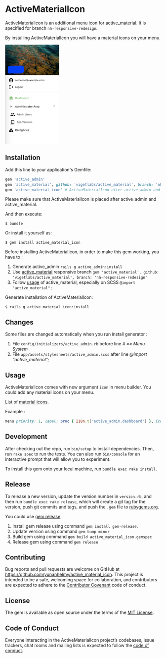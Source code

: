 # ActiveMaterialIcon

ActiveMaterialIcon is an additional menu icon for [active_material](https://github.com/vigetlabs/active_material). It is specified for branch `nh-responsive-redesign`.

By installing ActiveMaterialIcon you will have a material icons on your menu.

![example](example.png)

## Installation

Add this line to your application's Gemfile:

```ruby
gem 'active_admin'
gem 'active_material', github: 'vigetlabs/active_material', branch: 'nh-responsive-redesign'
gem 'active_material_icon' # ActiveMaterialIcon after active_admin and active_material
```

Please make sure that ActiveMaterialIcon is placed after active_admin and active_material.

And then execute:

    $ bundle

Or install it yourself as:

    $ gem install active_material_icon


Before installing ActiveMaterialIcon, in order to make this gem working, you have to :

1. Generate active_admin `rails g active_admin:install`
2. Use [active_material](https://github.com/vigetlabs/active_material#usage) responsive branch `gem 'active_material', github: 'vigetlabs/active_material', branch: 'nh-responsive-redesign'`
3. Follow [usage](https://github.com/vigetlabs/active_material#usage) of active_material, especially on SCSS `@import "active_material";`

Generate installation of ActiveMaterialIcon:

    $ rails g active_material_icon:install

## Changes

Some files are changed automatically when you run install generator :

1. File `config/initializers/active_admin.rb` before line *# == Menu System*
2. File `app/assets/stylesheets/active_admin.scss` after line *@import "active_material";*

## Usage

ActiveMaterialIcon comes with new argument `icon` in menu builder. You could add any material icons on your menu.

List of [material icons](https://material.io/tools/icons/?style=baseline).

Example :

```ruby
menu priority: 1, label: proc { I18n.t("active_admin.dashboard") }, icon: :home
```

## Development

After checking out the repo, run `bin/setup` to install dependencies. Then, run `rake spec` to run the tests. You can also run `bin/console` for an interactive prompt that will allow you to experiment.

To install this gem onto your local machine, run `bundle exec rake install`.

## Release

To release a new version, update the version number in `version.rb`, and then run `bundle exec rake release`, which will create a git tag for the version, push git commits and tags, and push the `.gem` file to [rubygems.org](https://rubygems.org).

You could use [gem release](https://github.com/svenfuchs/gem-release). 
1. Install gem release using command `gem install gem-release`. 
2. Update version using command `gem bump minor`
3. Build gem using command `gem build active_material_icon.gemspec`
4. Release gem using command `gem release`

## Contributing

Bug reports and pull requests are welcome on GitHub at https://github.com/yunanhelmy/active_material_icon. This project is intended to be a safe, welcoming space for collaboration, and contributors are expected to adhere to the [Contributor Covenant](http://contributor-covenant.org) code of conduct.

## License

The gem is available as open source under the terms of the [MIT License](https://opensource.org/licenses/MIT).

## Code of Conduct

Everyone interacting in the ActiveMaterialIcon project’s codebases, issue trackers, chat rooms and mailing lists is expected to follow the [code of conduct](https://github.com/yunanhelmy/active_material_icon/blob/master/CODE_OF_CONDUCT.md).
